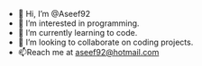 - 👋 Hi, I’m @Aseef92
- 👀 I’m interested in programming.
- 🌱 I’m currently learning to code.
- 💞️ I’m looking to collaborate on coding projects.
- 📫Reach me at aseef92@hotmail.com

<!---
Aseef92/Aseef92 is a ✨ special ✨ repository because its `README.md` (this file) appears on your GitHub profile.
You can click the Preview link to take a look at your changes.
--->
